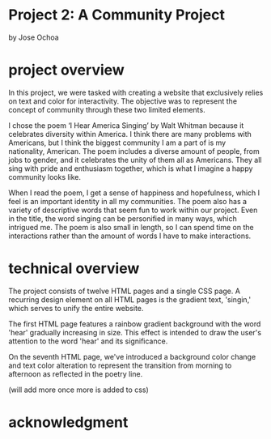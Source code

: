 # Project 2: A Community Project
by Jose Ochoa

# project overview 

In this project, we were tasked with creating a website that exclusively relies on text and color for interactivity. The objective was to represent the concept of community through these two limited elements. 

I chose the poem ‘I Hear America Singing’ by Walt Whitman because it celebrates diversity within America. I think there are many problems with Americans, but I think the biggest community I am a part of is my nationality, American. The poem includes a diverse amount of people, from jobs to gender, and it celebrates the unity of them all as Americans. They all sing with pride and enthusiasm together, which is what I imagine a happy community looks like. 

When I read the poem, I get a sense of happiness and hopefulness, which I feel is an important identity in all my communities. The poem also has a variety of descriptive words that seem fun to work within our project. Even in the title, the word singing can be personified in many ways, which intrigued me. The poem is also small in length, so I can spend time on the interactions rather than the amount of words I have to make interactions. 


# technical overview
The project consists of twelve HTML pages and a single CSS page. A recurring design element on all HTML pages is the gradient text, 'singin,' which serves to unify the entire website.

The first HTML page features a rainbow gradient background with the word 'hear' gradually increasing in size. This effect is intended to draw the user's attention to the word 'hear' and its significance.

On the seventh HTML page, we've introduced a background color change and text color alteration to represent the transition from morning to afternoon as reflected in the poetry line.

(will add more once more is added to css)

# acknowledgment 

